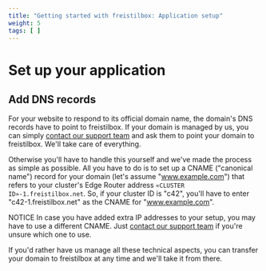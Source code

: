 ```yaml
---
title: "Getting started with freistilbox: Application setup"
weight: 5
tags: [ ]
---
```


# Set up your application

<!-- TODO: Write section -->

## Add DNS records

For your website to respond to its official domain name, the domain's DNS
records have to point to freistilbox. If your domain is managed by us, you can
simply [contact our support team](/important_details/support.html) and ask them
to point your domain to freistilbox. We'll take care of everything.

Otherwise you'll have to handle this yourself and we've made the process as
simple as possible. All you have to do is to set up a CNAME ("canonical name")
record for your domain (let's assume "www.example.com") that refers to your
cluster's Edge Router address `«CLUSTER ID»-1.freistilbox.net`.  So, if your
cluster ID is "c42", you'll have to enter "c42-1.freistilbox.net" as the CNAME
for "www.example.com".

<span class="label notice">NOTICE</span> In case you have added extra IP
addresses to your setup, you may have to use a different CNAME. Just [contact our
support team](/important_details/support.html) if you're unsure which one to use.

If you'd rather have us manage all these technical aspects, you can transfer
your domain to freistilbox at any time and we'll take it from there.
